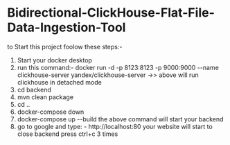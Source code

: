 # Bidirectional-ClickHouse-Flat-File-Data-Ingestion-Tool
to Start this project foolow these steps:- 
1) Start your docker desktop
2) run this command:- docker run -d -p 8123:8123 -p 9000:9000 --name clickhouse-server yandex/clickhouse-server
->> above will run clickhouse in detached mode
3) cd backend
4) mvn clean package
5) cd ..
6) docker-compose down
7) docker-compose up --build 
the above command will start your backend
8) go to google and type: - http://localhost:80 your website will start
to close backend press ctrl+c 3 times
 
